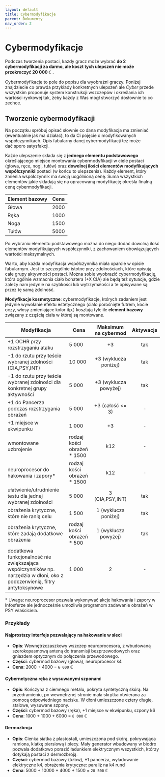 ```yaml
---
layout: default
title: Cybermodyfikacje
parent: Dokumenty
nav_order: 2
---
```


# Cybermodyfikacje

Podczas tworzenia postaci, każdy gracz może wybrać **do 2 cybermodyfikacji za darmo, ale koszt tych ulepszeń nie może przekroczyć 20 000 ℂ** .

Cybermodyfikacje to pole do popisu dla wyobraźni graczy. Poniżej znajdziecie co prawda przykłady konkretnych ulepszeń ale *Cyber* przede wszystkim proponuje system konstrukcji wszczepów i określania ich wartości rynkowej tak, żeby każdy z Was mógł stworzyć dosłownie to co zechce.

## Tworzenie cybermodyfikacji

Na początku spróbuj opisać słownie co dana modyfikacja ma zmieniać (ewentualnie jak ma działać), to da Ci pojęcie o modyfikowanych współczynnikach. Opis fabularny danej cybermodyfikacji też może dać sporo satysfakcji.

Każde ulepszenie składa się z **jednego elementu podstawowego** określającego miejsce montowania cybermodyfikacji w ciele postaci (głowa, ręce, nogi, tułów) oraz **dowolnej ilości elementów modyfikujących współczynniki** postaci (w końcu to ulepszenia). Każdy element, który zmienia współczynnik ma swoją uogólnioną cenę. Suma wszystkich elementów jakie składają się na opracowaną modyfikację określa finalną cenę cybermodyfikacji.

| Element bazowy | Cena  |
| -------------- | :---: |
| Głowa          | 2000  |
| Ręka           | 1000  |
| Noga           | 1500  |
| Tułów          | 5000  |

Po wybraniu elementu podstawowego można do niego dodać dowolną ilość elementów modyfikujących współczynniki, z zachowaniem obowiązujących wartości maksymalnych.

Warto, aby każda modyfikacja współczynnika miała oparcie w opisie fabularnym. Jest to szczególnie istotne przy zdolnościach, które opisują całe grupy aktywności postaci. Można sobie wyobrazić cybermodyfikację, która ogólnie wzmacnia ciało bohatera (+X CIA) ale będą też sytuacje, gdzie zależy nam jedynie na szybkości lub wytrzymałości a te opisywane są przez tę samą zdolność.

**Modyfikacje kosmetyczne**: cybermodyfikacje, których zadaniem jest jedynie wywołanie efektu estetycznego (ciało porośnięte futrem, kocie oczy, włosy zmieniające kolor itp.) kosztują tyle ile **element bazowy** związany z częścią ciała w której są montowane.

| Modyfikacja                                                                                                               | Cena                        | Maksimum  na cybermod | Aktywacja |
| ------------------------------------------------------------------------------------------------------------------------- | --------------------------- | :-------------------: | :-------: |
| +1 OCHR przy rozstrzyganiu ataku                                                                                          | 5 000                       |          +3           |    tak    |
| -1 do rzutu przy teście wybranej zdolności (CIA,PSY,INT)                                                                  | 10 000                      | +3 (wyklucza poniżej) |    tak    |
| -1 do rzutu przy teście wybranej zdolności dla konkretnej grupy aktywności                                                | 5 000                       | +3 (wyklucza powyżej) |    tak    |
| +1 do Pancerza podczas rozstrzygania obrażeń                                                                              | 5 000                       |   +3 (całość <= 3)    |     -     |
| +1 miejsce w ekwipunku                                                                                                    | 1 000                       |          +3           |     -     |
| wmontowane uzbrojenie                                                                                                     | rodzaj kości obrażeń * 1500 |          k12          |     -     |
| neuroprocesor do hakowania i zapory\*                                                                                     | rodzaj kości obrażeń * 1500 |          k12          |     -     |
| ułatwienie/utrudnienie testu dla jednej wybranej zdolności                                                                | 5 000                       |    3 (CIA,PSY,INT)    |    tak    |
| obrażenia krytyczne, które nie ranią celu                                                                                 | 1 500                       | 1 (wyklucza poniżej)  |    tak    |
| obrażenia krytyczne, które zadają dodatkowe obrażenia                                                                     | rodzaj kości obrażeń * 500  | 1  (wyklucza powyżej) |    tak    |
| dodatkowa funkcjonalność nie zwiększająca współczynników np. narzędzia w dłoni, oko z podczerwienią, filtry antytoksynowe | 1 000                       |           2           |     -     |

\* Uwaga: neuroprocesor pozwala wykonywać akcje hakowania i zapory w Infosferze ale jednocześnie umożliwia programom zadawanie obrażeń w PSY właściciela.

### Przykłady

#### Najprostszy interfejs pozwalający na hakowanie w sieci

- **Opis**: Wewnętrzczaszkowy wszczep neuroprocesora, z wbudowaną szerokopasmową anteną do transmisji bezprzewodowych oraz gniazdem optycznym do połączenia przewodowego.
- **Części**: cybermod bazowy (głowa), neuroprocesor k4
- **Cena**: 2000 + 4000 = `6 000` ℂ

#### Cybernetyczna ręka z wysuwanymi szponami

- **Opis**: Kończyna z ciemnego metalu, pokryta syntetyczną skórą. Na przedramieniu, po wewnętrznej stronie mała skrytka otwierana za pomocą odpowiedniego nacisku. W dłoni umieszczone cztery długie, stalowe, wysuwane szpony.
- **Części**: cybermod bazowy (ręka), +1 miejsce w ekwipunku, szpony k6
- **Cena**: 1000 + 1000 + 6000 = `8 000` ℂ

#### Dermozbroja

- **Opis**: Cienka siatka z plastostali, umieszczona pod skórą, pokrywająca ramiona, klatkę piersiową i plecy. Mały generator wbudowany w biodro pozwala dodatkowo porazić ładunkiem elektrycznym wszystkich, którzy dotykają postaci z dermozbroją.
- **Części**: cybermod bazowy (tułów), +1 pancerza, wyładowanie elektryczne k4, obrażenia krytyczne: paraliż na k4 rund
- **Cena**: 5000 + 10000 + 4000 + 1500 = `20 500` ℂ
